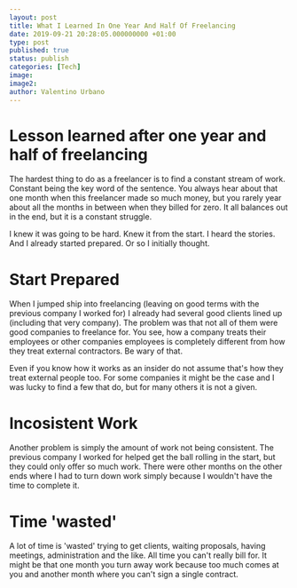 ```yaml
---
layout: post
title: What I Learned In One Year And Half Of Freelancing
date: 2019-09-21 20:28:05.000000000 +01:00
type: post
published: true
status: publish
categories: [Tech]
image:
image2:
author: Valentino Urbano
---
```


# Lesson learned after one year and half of freelancing

<!-- After being a freelancer for more than one year I went back into  being almost like an employee. I'm still technically a freelancer, but I've dropped most of my clients to sign a contract with one client for which I'm working your typical 40 hours a week. -->

The hardest thing to do as a freelancer is to find a constant stream of work. Constant being the key word of the sentence. You always hear about that one month when this freelancer made so much money, but you rarely year about all the months in between when they billed for zero. It all balances out in the end, but it is a constant struggle.

I knew it was going to be hard. Knew it from the start. I heard the stories. And I already started prepared. Or so I initially thought.

# Start Prepared

When I jumped ship into freelancing (leaving on good terms with the previous company I worked for) I already had several good clients lined up (including that very company). The problem was that not all of them were good companies to freelance for. You see, how a company treats their employees or other companies employees is completely different from how they treat external contractors. Be wary of that.

Even if you know how it works as an insider do not assume that's how they treat external people too. For some companies it might be the case and I was lucky to find a few that do, but for many others it is not a given.

# Incosistent Work

Another problem is simply the amount of work not being consistent. The previous company I worked for helped get the ball rolling in the start, but they could only offer so much work. There were other months on the other ends where I had to turn down work simply because I wouldn't have the time to complete it.

# Time 'wasted'

A lot of time is 'wasted' trying to get clients, waiting proposals, having meetings, administration and the like. All time you can't really bill for. It might be that one month you turn away work because too much comes at you and another month where you can't sign a single contract.
